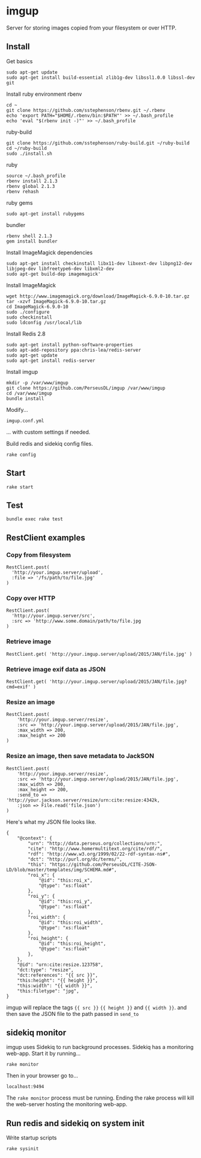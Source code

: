# imgup

Server for storing images copied from your filesystem or over HTTP.

## Install

Get basics

	sudo apt-get update
	sudo apt-get install build-essential zlib1g-dev libssl1.0.0 libssl-dev git 

Install ruby environment
rbenv

	cd ~
	git clone https://github.com/sstephenson/rbenv.git ~/.rbenv
	echo 'export PATH="$HOME/.rbenv/bin:$PATH"' >> ~/.bash_profile
	echo 'eval "$(rbenv init -)"' >> ~/.bash_profile

ruby-build

	git clone https://github.com/sstephenson/ruby-build.git ~/ruby-build
	cd ~/ruby-build
	sudo ./install.sh

ruby

	source ~/.bash_profile
	rbenv install 2.1.3
	rbenv global 2.1.3
	rbenv rehash

ruby gems

	sudo apt-get install rubygems

bundler

	rbenv shell 2.1.3
	gem install bundler

Install ImageMagick dependencies

	sudo apt-get install checkinstall libx11-dev libxext-dev libpng12-dev libjpeg-dev libfreetype6-dev libxml2-dev
	sudo apt-get build-dep imagemagick'

Install ImageMagick

	wget http://www.imagemagick.org/download/ImageMagick-6.9.0-10.tar.gz
	tar -xzvf ImageMagick-6.9.0-10.tar.gz
	cd ImageMagick-6.9.0-10
	sudo ./configure
	sudo checkinstall
	sudo ldconfig /usr/local/lib

Install Redis 2.8

	sudo apt-get install python-software-properties
	sudo apt-add-repository ppa:chris-lea/redis-server
	sudo apt-get update
	sudo apt-get install redis-server

Install imgup

	mkdir -p /var/www/imgup
	git clone https://github.com/PerseusDL/imgup /var/www/imgup
	cd /var/www/imgup
	bundle install

Modify...

	imgup.conf.yml

... with custom settings if needed.

Build redis and sidekiq config files.

	rake config

## Start

	rake start

## Test

	bundle exec rake test

## RestClient examples

### Copy from filesystem

	RestClient.post(
      'http://your.imgup.server/upload',
      :file => '/fs/path/to/file.jpg'
    )

### Copy over HTTP

	RestClient.post(
	  'http://your.imgup.server/src',
	  :src => 'http://www.some.domain/path/to/file.jpg
	)

### Retrieve image

	RestClient.get( 'http://your.imgup.server/upload/2015/JAN/file.jpg' )

### Retrieve image exif data as JSON

	RestClient.get( 'http://your.imgup.server/upload/2015/JAN/file.jpg?cmd=exif' )

### Resize an image

	RestClient.post(
		'http://your.imgup.server/resize',
		:src => 'http://your.imgup.server/upload/2015/JAN/file.jpg',
		:max_width => 200,
		:max_height => 200
	)

### Resize an image, then save metadata to  JackSON

	RestClient.post(
		'http://your.imgup.server/resize',
		:src => 'http://your.imgup.server/upload/2015/JAN/file.jpg',
		:max_width => 200,
		:max_height => 200,
		:send_to => 'http://your.jackson.server/resize/urn:cite:resize:4342k,
		:json => File.read('file.json')
	)

Here's what my JSON file looks like.

	{
		"@context": {
			"urn": "http://data.perseus.org/collections/urn:",
			"cite": "http://www.homermultitext.org/cite/rdf/",
			"rdf": "http://www.w3.org/1999/02/22-rdf-syntax-ns#",
			"dct": "http://purl.org/dc/terms/",
			"this": "https://github.com/PerseusDL/CITE-JSON-LD/blob/master/templates/img/SCHEMA.md#",
			"roi_x": {
				"@id": "this:roi_x",
				"@type": "xs:float"
			},
			"roi_y": {
				"@id": "this:roi_y",
				"@type": "xs:float"
			},
			"roi_width": {
				"@id": "this:roi_width",
				"@type": "xs:float"
			},
			"roi_height": {
				"@id": "this:roi_height",
				"@type": "xs:float"
			},
		},
		"@id": "urn:cite:resize.123758",
		"dct:type": "resize",
		"dct:references": "{{ src }}",
		"this:height": "{{ height }}",
		"this:width": "{{ width }}",
		"this:filetype": "jpg",
	}

imgup will replace the tags `{{ src }}` `{{ height }}` and `{{ width }}`.
and then save the JSON file to the path passed in `send_to`

## sidekiq monitor

imgup uses Sidekiq to run background processes.
Sidekiq has a monitoring web-app.
Start it by running...

	rake monitor

Then in your browser go to...

	localhost:9494

The `rake monitor` process must be running.
Ending the rake process will kill the web-server hosting the monitoring web-app.

## Run redis and sidekiq on system init

Write startup scripts

	rake sysinit

